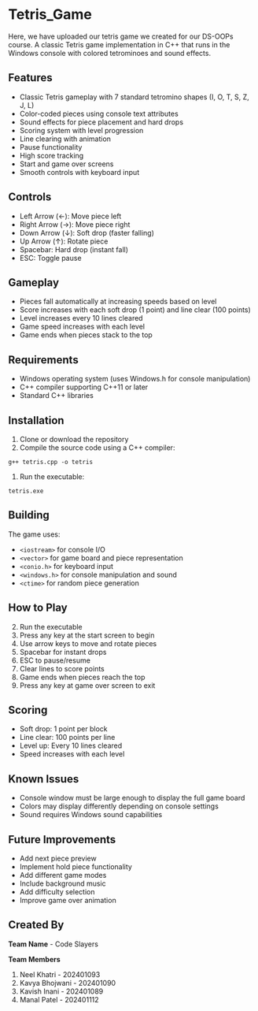 # Tetris_Game
Here, we have uploaded our tetris game we created for our DS-OOPs course.
A classic Tetris game implementation in C++ that runs in the Windows console with colored tetrominoes and sound effects.

## Features

- Classic Tetris gameplay with 7 standard tetromino shapes (I, O, T, S, Z, J, L)
- Color-coded pieces using console text attributes
- Sound effects for piece placement and hard drops
- Scoring system with level progression
- Line clearing with animation
- Pause functionality
- High score tracking
- Start and game over screens
- Smooth controls with keyboard input

## Controls

- Left Arrow (←): Move piece left
- Right Arrow (→): Move piece right
- Down Arrow (↓): Soft drop (faster falling)
- Up Arrow (↑): Rotate piece
- Spacebar: Hard drop (instant fall)
- ESC: Toggle pause

## Gameplay

- Pieces fall automatically at increasing speeds based on level
- Score increases with each soft drop (1 point) and line clear (100 points)
- Level increases every 10 lines cleared
- Game speed increases with each level
- Game ends when pieces stack to the top

## Requirements

- Windows operating system (uses Windows.h for console manipulation)
- C++ compiler supporting C++11 or later
- Standard C++ libraries

## Installation

1. Clone or download the repository
2. Compile the source code using a C++ compiler:

```
g++ tetris.cpp -o tetris
```

1. Run the executable:

```
tetris.exe
```

## Building

The game uses:

- `<iostream>` for console I/O
- `<vector>` for game board and piece representation
- `<conio.h>` for keyboard input
- `<windows.h>` for console manipulation and sound
- `<ctime>` for random piece generation

## How to Play

2. Run the executable
3. Press any key at the start screen to begin
4. Use arrow keys to move and rotate pieces
5. Spacebar for instant drops
6. ESC to pause/resume
7. Clear lines to score points
8. Game ends when pieces reach the top
9. Press any key at game over screen to exit

## Scoring

- Soft drop: 1 point per block
- Line clear: 100 points per line
- Level up: Every 10 lines cleared
- Speed increases with each level

## Known Issues

- Console window must be large enough to display the full game board
- Colors may display differently depending on console settings
- Sound requires Windows sound capabilities

## Future Improvements

- Add next piece preview
- Implement hold piece functionality
- Add different game modes
- Include background music
- Add difficulty selection
- Improve game over animation

## Created By

**Team Name** - Code Slayers

**Team Members**

1. Neel Khatri - 202401093
2. Kavya Bhojwani - 202401090
3. Kavish Inani - 202401089
4. Manal Patel - 202401112
